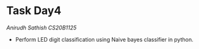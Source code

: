# Task Day4
_Anirudh Sathish CS20B1125_

- Perform LED digit classification using Naive bayes classifier  in python.